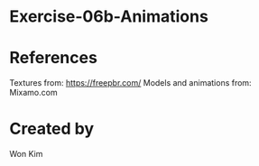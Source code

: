 # Exercise-06b-Animations

# References

Textures from: https://freepbr.com/
Models and animations from: Mixamo.com

# Created by 
Won Kim
